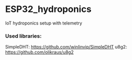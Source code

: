 # ESP32_hydroponics
IoT hydroponics setup with telemetry

### Used libraries:
SimpleDHT: https://github.com/winlinvip/SimpleDHT
u8g2: https://github.com/olikraus/u8g2

